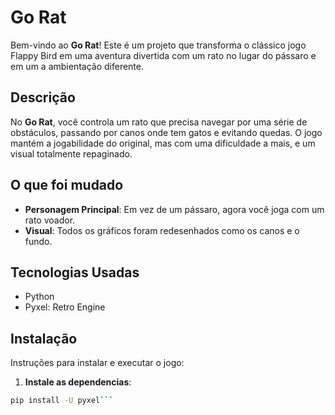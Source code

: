 # Go Rat

Bem-vindo ao **Go Rat**! Este é um projeto que transforma o clássico jogo Flappy Bird em uma aventura divertida com um rato no lugar do pássaro e em um a ambientação diferente. 

## Descrição

No **Go Rat**, você controla um rato que precisa navegar por uma série de obstáculos, passando por canos onde tem gatos e evitando quedas. O jogo mantém a jogabilidade do original, mas com uma dificuldade a mais, e um visual totalmente repaginado.

## O que foi mudado

- **Personagem Principal**: Em vez de um pássaro, agora você joga com um rato voador.
- **Visual**: Todos os gráficos foram redesenhados como os canos e o fundo.

## Tecnologias Usadas

- Python
- Pyxel: Retro Engine


## Instalação

Instruções para instalar e executar o jogo:

1. **Instale as dependencias**:
```bash
pip install -U pyxel```

 












